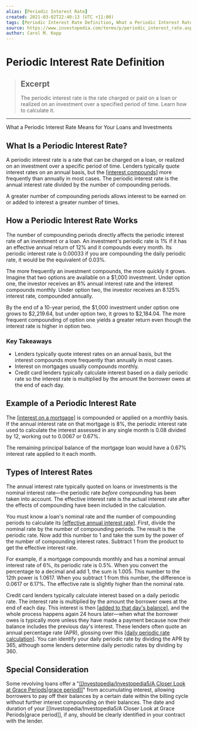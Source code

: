 ```yaml
---
alias: [Periodic Interest Rate]
created: 2021-03-02T22:40:13 (UTC +11:00)
tags: [Periodic Interest Rate Definition, What a Periodic Interest Rate Means for Your Loans and Investments]
source: https://www.investopedia.com/terms/p/periodic_interest_rate.asp
author: Carol M. Kopp
---
```


# Periodic Interest Rate Definition

> ## Excerpt
> The periodic interest rate is the rate charged or paid on a loan or realized on an investment over a specified period of time. Learn how to calculate it.

---

What a Periodic Interest Rate Means for Your Loans and Investments
## What Is a Periodic Interest Rate?

A periodic interest rate is a rate that can be charged on a loan, or realized on an investment over a specific period of time. Lenders typically quote interest rates on an annual basis, but the [[interest compounds]](https://www.investopedia.com/terms/c/compound.asp) more frequently than annually in most cases. The periodic interest rate is the annual interest rate divided by the number of compounding periods.

A greater number of compounding periods allows interest to be earned on or added to interest a greater number of times.

## How a Periodic Interest Rate Works

The number of compounding periods directly affects the periodic interest rate of an investment or a loan. An investment's periodic rate is 1% if it has an effective annual return of 12% and it compounds every month. Its periodic interest rate is 0.00033 if you are compounding the daily periodic rate, it would be the equivalent of 0.03%.

The more frequently an investment compounds, the more quickly it grows. Imagine that two options are available on a $1,000 investment. Under option one, the investor receives an 8% annual interest rate and the interest compounds monthly. Under option two, the investor receives an 8.125% interest rate, compounded annually.

By the end of a 10-year period, the $1,000 investment under option one grows to $2,219.64, but under option two, it grows to $2,184.04. The more frequent compounding of option one yields a greater return even though the interest rate is higher in option two.

### Key Takeaways

-   Lenders typically quote interest rates on an annual basis, but the interest compounds more frequently than annually in most cases.
-   Interest on mortgages usually compounds monthly.
-   Credit card lenders typically calculate interest based on a daily periodic rate so the interest rate is multiplied by the amount the borrower owes at the end of each day.

## Example of a Periodic Interest Rate

The [[interest on a mortgage]](https://www.investopedia.com/terms/m/mortgageinterest.asp) is compounded or applied on a monthly basis. If the annual interest rate on that mortgage is 8%, the periodic interest rate used to calculate the interest assessed in any single month is 0.08 divided by 12, working out to 0.0067 or 0.67%.

The remaining principal balance of the mortgage loan would have a 0.67% interest rate applied to it each month.

## Types of Interest Rates

The annual interest rate typically quoted on loans or investments is the nominal interest rate—the periodic rate _before_ compounding has been taken into account. The effective interest rate is the actual interest rate after the effects of compounding have been included in the calculation.

You must know a loan's nominal rate and the number of compounding periods to calculate its [[effective annual interest rate]](https://www.investopedia.com/terms/e/effectiveinterest.asp). First, divide the nominal rate by the number of compounding periods. The result is the periodic rate. Now add this number to 1 and take the sum by the power of the number of compounding interest rates. Subtract 1 from the product to get the effective interest rate.

For example, if a mortgage compounds monthly and has a nominal annual interest rate of 6%, its periodic rate is 0.5%. When you convert the percentage to a decimal and add 1, the sum is 1.005. This number to the 12th power is 1.0617. When you subtract 1 from this number, the difference is 0.0617 or 6.17%. The effective rate is slightly higher than the nominal rate.

Credit card lenders typically calculate interest based on a daily periodic rate. The interest rate is multiplied by the amount the borrower owes at the end of each day. This interest is then [[added to that day's balance]](https://www.investopedia.com/ask/answers/040315/what-does-it-mean-when-interest-accrues-daily.asp), and the whole process happens again 24 hours later—when what the borrower owes is typically more unless they have made a payment because now their balance includes the previous day's interest. These lenders often quote an annual percentage rate (APR), glossing over this [[daily periodic rate calculation]](https://www.consumerfinance.gov/ask-cfpb/what-is-a-daily-periodic-rate-on-a-credit-card-en-46/). You can identify your daily periodic rate by dividing the APR by 365, although some lenders determine daily periodic rates by dividing by 360.

## Special Consideration

Some revolving loans offer a "[[[Investopedia/Investopedia5/A Closer Look at Grace Periods|grace period]]](https://www.fdic.gov/regulations/laws/rules/6500-3200.html)" from accumulating interest, allowing borrowers to pay off their balances by a certain date within the billing cycle without further interest compounding on their balances. The date and duration of your [[Investopedia/Investopedia5/A Closer Look at Grace Periods|grace period]], if any, should be clearly identified in your contract with the lender.
